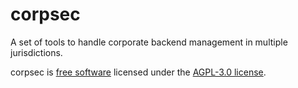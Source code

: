 # corpsec

A set of tools to handle corporate backend management in multiple jurisdictions.

corpsec is [free software](https://www.gnu.org/philosophy/free-sw.en.html) licensed under the [AGPL-3.0 license](LICENSE).
